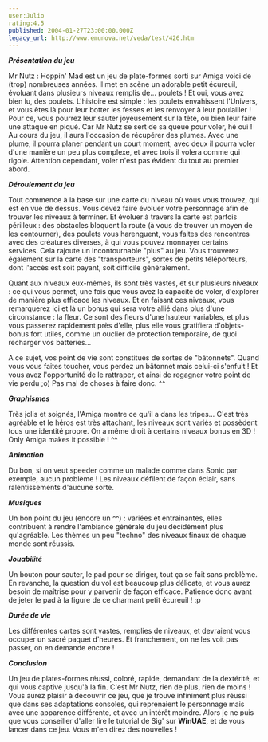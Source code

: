 ```yaml
---
user:Julio
rating:4.5
published: 2004-01-27T23:00:00.000Z
legacy_url: http://www.emunova.net/veda/test/426.htm
---
```

**_Présentation du jeu_**  

  

Mr Nutz : Hoppin' Mad est un jeu de plate-formes sorti sur Amiga voici de (trop) nombreuses années. Il met en scène un adorable petit écureuil, évoluant dans plusieurs niveaux remplis de... poulets ! Et oui, vous avez bien lu, des poulets. L'histoire est simple : les poulets envahissent l'Univers, et vous êtes là pour leur botter les fesses et les renvoyer à leur poulailler ! Pour ce, vous pourrez leur sauter joyeusement sur la tête, ou bien leur faire une attaque en piqué. Car Mr Nutz se sert de sa queue pour voler, hé oui ! Au cours du jeu, il aura l'occasion de récupérer des plumes. Avec une plume, il pourra planer pendant un court moment, avec deux il pourra voler d'une manière un peu plus complexe, et avec trois il volera comme qui rigole. Attention cependant, voler n'est pas évident du tout au premier abord.  

  

**_Déroulement du jeu_**  

  

Tout commence à la base sur une carte du niveau où vous vous trouvez, qui est en vue de dessus. Vous devez faire évoluer votre personnage afin de trouver les niveaux à terminer. Et évoluer à travers la carte est parfois périlleux : des obstacles bloquent la route (à vous de trouver un moyen de les contourner), des poulets vous harenguent, vous faites des rencontres avec des créatures diverses, à qui vous pouvez monnayer certains services. Cela rajoute un incontournable "plus" au jeu. Vous trouverez également sur la carte des "transporteurs", sortes de petits téléporteurs, dont l'accès est soit payant, soit difficile généralement.   

  

Quant aux niveaux eux-mêmes, ils sont très vastes, et sur plusieurs niveaux : ce qui vous permet, une fois que vous avez la capacité de voler, d'explorer de manière plus efficace les niveaux. Et en faisant ces niveaux, vous remarquerez ici et là un bonus qui sera votre allié dans plus d'une circonstance : la fleur. Ce sont des fleurs d'une hauteur variables, et plus vous passerez rapidement près d'elle, plus elle vous gratifiera d'objets-bonus fort utiles, comme un ouclier de protection temporaire, de quoi recharger vos batteries...  

  

A ce sujet, vos point de vie sont constitués de sortes de "bâtonnets". Quand vous vous faites toucher, vous perdez un bâtonnet mais celui-ci s'enfuit ! Et vous avez l'opportunité de le rattraper, et ainsi de regagner votre point de vie perdu ;o) Pas mal de choses à faire donc. ^^  

  

**_Graphismes_**  

  

Très jolis et soignés, l'Amiga montre ce qu'il a dans les tripes... C'est très agréable et le héros est très attachant, les niveaux sont variés et possèdent tous une identité propre. On a même droit à certains niveaux bonus en 3D ! Only Amiga makes it possible ! ^^  

  

**_Animation_**  

  

Du bon, si on veut speeder comme un malade comme dans Sonic par exemple, aucun problème ! Les niveaux défilent de façon éclair, sans ralentissements d'aucune sorte.  

  

**_Musiques_**  

  

Un bon point du jeu (encore un ^^) : variées et entraînantes, elles contribuent à rendre l'ambiance générale du jeu décidément plus qu'agréable. Les thèmes un peu "techno" des niveaux finaux de chaque monde sont réussis.  

  

**_Jouabilité_**  

  

Un bouton pour sauter, le pad pour se diriger, tout ça se fait sans problème. En revanche, la question du vol est beaucoup plus délicate, et vous aurez besoin de maîtrise pour y parvenir de façon efficace. Patience donc avant de jeter le pad à la figure de ce charmant petit écureuil ! :p  

  

**_Durée de vie_**  

  

Les différentes cartes sont vastes, remplies de niveaux, et devraient vous occuper un sacré paquet d'heures. Et franchement, on ne les voit pas passer, on en demande encore !  

  

**_Conclusion_**  

  

Un jeu de plates-formes réussi, coloré, rapide, demandant de la dextérité, et qui vous captive jusqu'à la fin. C'est Mr Nutz, rien de plus, rien de moins ! Vous aurez plaisir à découvrir ce jeu, que je trouve infiniment plus réussi que dans ses adaptations consoles, qui reprenaient le personnage mais avec une apparence différente, et avec un intérêt moindre. Alors je ne puis que vous conseiller d'aller lire le tutorial de Sig' sur **WinUAE**, et de vous lancer dans ce jeu. Vous m'en direz des nouvelles !